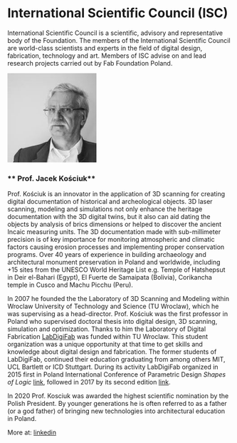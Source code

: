 
# International Scientific Council (ISC)

International Scientific Council is a scientific, advisory and representative body of the Foundation. The members of the International Scientific Council are world-class scientists and experts in the field of digital design, fabrication, technology and art. Members of ISC advise on and lead research projects carried out by Fab Foundation Poland. 

![](./assets/jacek-kosciuk.jpg)
### ** Prof. Jacek Kościuk**

Prof. Kościuk is an innovator in the application of 3D scanning for creating digital documentation of historical and archeological objects. 3D laser scanning, modeling and simulations not only enhance the heritage documentation with the 3D digital twins, but it also can aid dating the objects by analysis of brics dimensions or helped to discover the ancient Incaic measuring units. The 3D documentation made with sub-millimeter precision is of key importance for monitoring atmospheric and climatic factors causing erosion processes and implementing proper conservation programs. Over 40 years of experience in building archaeology and architectural monument preservation in Poland and worldwide, including +15 sites from the UNESCO World Heritage List e.g.  Temple of Hatshepsut in Deir el-Bahari (Egypt), El Fuerte de Samaipata (Bolivia), Corikancha temple in Cusco and  Machu Picchu (Peru). 

In 2007 he founded the  the Laboratory of 3D Scanning and Modeling within Wroclaw University of Technology and Science (TU Wroclaw), which he was supervising as a head-director. Prof. Kościuk was the first professor in Poland who supervised doctoral thesis into digital design, 3D scanning, simulation and optimization. Thanks to him the Laboratory of Digital Fabrication [LabDigiFab](https://labdigifab.wordpress.com/) was funded within TU Wroclaw. This student organization was a unique opportunity at that time to get skills and knowledge about digital design and fabrication. The former students of LabDigiFab, continued their education graduating from among others MIT, UCL Bartlett or ICD Stuttgart.  During its activity LabDigiFab organized in 2015 first in Poland International Conference of Parametric Design *Shapes of Logic* [link](https://shapesoflogic.wordpress.com/), followed in 2017 by its second edition [link](https://es-la.facebook.com/shapesoflogic/). 

In 2020 Prof. Kosciuk was awarded the highest scientific nomination by the Polish President. By younger generations he is often referred to as a father (or a god father) of bringing new technologies into architectural education in Poland. 

More at: [linkedin](https://www.linkedin.com/in/jacek-ko%C5%9Bciuk-1347452/)

